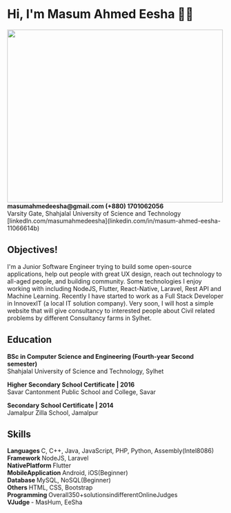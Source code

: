 
# Hi, I'm Masum Ahmed Eesha 👋🏾
<img src="https://github.com/masumahmedeesha/masumahmedeesha/blob/master/ahmed.jpeg" height="400" width="500"/>
<b> masumahmedeesha@gmail.com </b>
<b> (+880) 1701062056 </b> <br>
Varsity Gate, Shahjalal University of Science and Technology <br>
[linkedIn.com/masumahmedeesha](linkedin.com/in/masum-ahmed-eesha-11066614b)
 

## Objectives!
I'm a Junior Software Engineer trying to build some open-source applications, help out people with great UX design, reach out technology to all-aged people, and building community. Some technologies I enjoy working with including NodeJS, Flutter, React-Native, Laravel, Rest API and Machine Learning. Recently I have started to work as a Full Stack Developer in InnovexIT (a local IT solution company). Very soon, I will host a simple website that will give consultancy to interested people about Civil related problems by different Consultancy farms in Sylhet.

## Education
  <b> BSc in Computer Science and Engineering (Fourth-year Second semester) </b> <br>
  Shahjalal University of Science and Technology, Sylhet <br>
  
  <b> Higher Secondary School Certificate | 2016 </b> <br>
  Savar Cantonment Public School and College, Savar <br>
  
  <b> Secondary School Certificate | 2014 </b> <br>
  Jamalpur Zilla School, Jamalpur <br>
  
## Skills
<b> Languages </b> C, C++, Java, JavaScript, PHP, Python, Assembly(Intel8086) <br>
<b> Framework </b> NodeJS, Laravel <br>
<b> NativePlatform </b>  Flutter <br>
<b> MobileApplication </b> Android, iOS(Beginner) <br>
<b> Database </b>  MySQL, NoSQL(Beginner) <br>
<b> Others </b>  HTML, CSS, Bootstrap <br>
<b> Programming </b> Overall350+solutionsindifferentOnlineJudges <br>
<b> VJudge </b> - MasHum, EeSha


